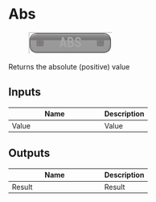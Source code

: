 # Abs

<div align="left" data-full-width="false"><figure><img src="../../../../api/Math/Operators/Abs.png" alt=""><figcaption></figcaption></figure></div>

Returns the absolute (positive) value

## Inputs

<table><thead><tr><th width="170">Name</th><th>Description</th></tr></thead><tbody><tr><td>Value</td><td>Value</td></tr></tbody></table>

## Outputs

<table><thead><tr><th width="170">Name</th><th>Description</th></tr></thead><tbody><tr><td>Result</td><td>Result</td></tr></tbody></table>

